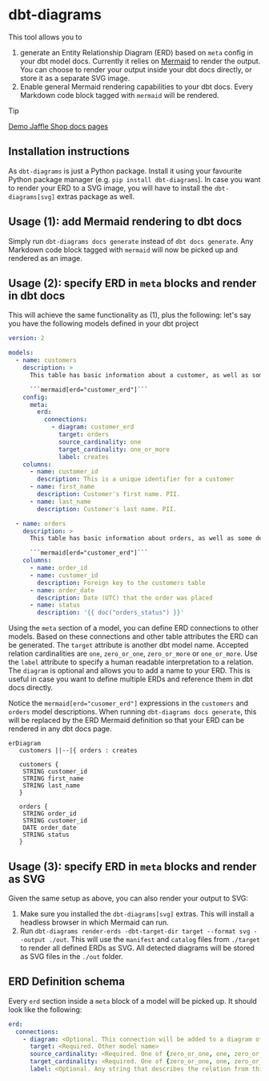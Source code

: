 # dbt-diagrams

This tool allows you to

1. generate an Entity Relationship Diagram (ERD) based on `meta` config in your dbt model docs. Currently it relies on [Mermaid](https://mermaid.js.org/syntax/entityRelationshipDiagram.html) to render the output. You can choose to render your output inside your dbt docs directly, or store it as a separate SVG image.
1. Enable general Mermaid rendering capabilities to your dbt docs. Every Markdown code block tagged with `mermaid` will be rendered.

> [!TIP]
> [Demo Jaffle Shop docs pages](https://djlemkes.github.io/dbt-diagrams)

## Installation instructions

As `dbt-diagrams` is just a Python package. Install it using your favourite Python package manager (e.g. `pip install dbt-diagrams`). In case you want to render your ERD to a SVG image, you will have to install the `dbt-diagrams[svg]` extras package as well.

## Usage (1): add Mermaid rendering to dbt docs

Simply run `dbt-diagrams docs generate` instead of `dbt docs generate`. Any Markdown code block tagged with `mermaid` will now be picked up and rendered as an image.

## Usage (2): specify ERD in `meta` blocks and render in dbt docs

This will achieve the same functionality as (1), plus the following: let's say you have the following models defined in your dbt project

````yaml
version: 2

models:
  - name: customers
    description: >
      This table has basic information about a customer, as well as some derived facts based on a customer's orders

      ```mermaid[erd="customer_erd"]```
    config:
      meta:
        erd:
          connections:
            - diagram: customer_erd
              target: orders
              source_cardinality: one
              target_cardinality: one_or_more
              label: creates
    columns:
      - name: customer_id
        description: This is a unique identifier for a customer
      - name: first_name
        description: Customer's first name. PII.
      - name: last_name
        description: Customer's last name. PII.

  - name: orders
    description: >
      This table has basic information about orders, as well as some derived facts based on payments

      ```mermaid[erd="customer_erd"]```
    columns:
      - name: order_id
      - name: customer_id
        description: Foreign key to the customers table
      - name: order_date
        description: Date (UTC) that the order was placed
      - name: status
        description: '{{ doc("orders_status") }}'
````

Using the `meta` section of a model, you can define ERD connections to other models. Based on these connections and other table attributes the ERD can be generated. The `target` attribute is another dbt model name. Accepted relation cardinalities are `one`, `zero_or_one`, `zero_or_more` or `one_or_more`. Use the `label` attribute to specify a human readable interpretation to a relation. The `diagram` is optional and allows you to add a name to your ERD. This is useful in case you want to define multiple ERDs and reference them in dbt docs directly.

Notice the `mermaid[erd="cusomer_erd"]` expressions in the `customers` and `orders` model descriptions. When running `dbt-diagrams docs generate`, this will be replaced by the ERD Mermaid definition so that your ERD can be rendered in any dbt docs page.

```mermaid
erDiagram
   customers ||--|{ orders : creates

   customers {
    STRING customer_id
    STRING first_name
    STRING last_name
   }

   orders {
    STRING order_id
    STRING customer_id
    DATE order_date
    STRING status
   }
```

## Usage (3): specify ERD in `meta` blocks and render as SVG

Given the same setup as above, you can also render your output to SVG:

1. Make sure you installed the `dbt-diagrams[svg]` extras. This will install a headless browser in which Mermaid can run.
1. Run `dbt-diagrams render-erds -dbt-target-dir target --format svg --output ./out`. This will use the `manifest` and `catalog` files from `./target` to render all defined ERDs as SVG. All detected diagrams will be stored as SVG files in the `./out` folder.

## ERD Definition schema

Every `erd` section inside a `meta` block of a model will be picked up. It should look like the following:

```yaml
erd:
  connections:
    - diagram: <Optional. This connection will be added to a diagram of this name>
      target: <Required. Other model name>
      source_cardinality: <Required. One of {zero_or_one, one, zero_or_more, one_or_more}>
      target_cardinality: <Required. One of {zero_or_one, one, zero_or_more, one_or_more}>
      label: <Optional. Any string that describes the relation from this model to target model.>
```
